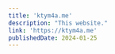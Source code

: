 ```yaml
---
title: 'ktym4a.me'
description: "This website."
link: 'https://ktym4a.me'
publishedDate: 2024-01-25
---
```

